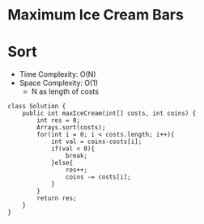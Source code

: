 # Maximum Ice Cream Bars
# Sort
* Time Complexity: O(N)
* Space Complexity: O(1)
	* N as length of costs
```
class Solution {
    public int maxIceCream(int[] costs, int coins) {
        int res = 0;
        Arrays.sort(costs);
        for(int i = 0; i < costs.length; i++){
            int val = coins-costs[i];
            if(val < 0){
                break;
            }else{
                res++;
                coins -= costs[i];
            }
        }
        return res;
    }
}
```